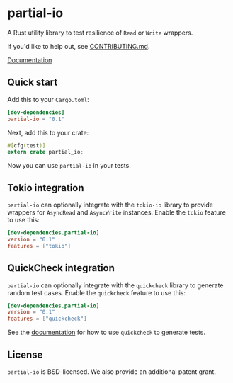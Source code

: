 # partial-io

A Rust utility library to test resilience of `Read` or `Write` wrappers.

If you'd like to help out, see [CONTRIBUTING.md](CONTRIBUTING.md).

[Documentation](https://facebookincubator.github.io/rust-partial-io)

## Quick start

Add this to your `Cargo.toml`:

```toml
[dev-dependencies]
partial-io = "0.1"
```

Next, add this to your crate:

```rust
#[cfg(test)]
extern crate partial_io;
```

Now you can use `partial-io` in your tests.

## Tokio integration

`partial-io` can optionally integrate with the `tokio-io` library to provide
wrappers for `AsyncRead` and `AsyncWrite` instances. Enable the `tokio` feature
to use this:

```toml
[dev-dependencies.partial-io]
version = "0.1"
features = ["tokio"]
```

## QuickCheck integration

`partial-io` can optionally integrate with the `quickcheck` library to generate
random test cases. Enable the `quickcheck` feature to use this:

```toml
[dev-dependencies.partial-io]
version = "0.1"
features = ["quickcheck"]
```

See the
[documentation](https://facebookincubator.github.io/rust-partial-io/partial_io/quickcheck_types/index.html)
for how to use `quickcheck` to generate tests.

## License

`partial-io` is BSD-licensed. We also provide an additional patent grant.
